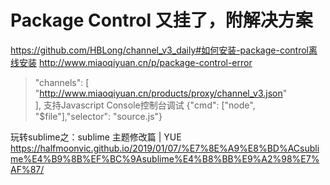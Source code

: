 
# Package Control 又挂了，附解决方案
https://github.com/HBLong/channel_v3_daily#如何安装-package-control离线安装
http://www.miaoqiyuan.cn/p/package-control-error

> "channels": [
    "http://www.miaoqiyuan.cn/products/proxy/channel_v3.json"  
],
支持Javascript Console控制台调试
{"cmd": ["node", "$file"],"selector": "source.js"}

玩转sublime之：sublime 主题修改篇 | YUE
https://halfmoonvic.github.io/2019/01/07/%E7%8E%A9%E8%BD%ACsublime%E4%B9%8B%EF%BC%9Asublime%E4%B8%BB%E9%A2%98%E7%AF%87/
<!--stackedit_data:
eyJoaXN0b3J5IjpbMjUyMTgyNTAwLDIxNDIwNTc1NDFdfQ==
-->